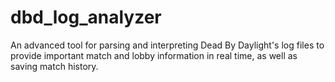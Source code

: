 # dbd_log_analyzer
An advanced tool for parsing and interpreting Dead By Daylight's log files to provide important match and lobby information in real time, as well as saving match history.
